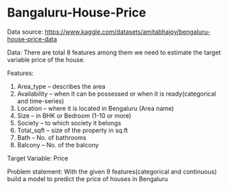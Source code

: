 # Bangaluru-House-Price

Data source: https://www.kaggle.com/datasets/amitabhajoy/bengaluru-house-price-data

Data: 
  There are total 8 features among them we need to estimate the target variable price of the house.

Features: 
  1. Area_type – describes the area
  2. Availability – when it can be possessed or when it is ready(categorical and time-series)
  3. Location – where it is located in Bengaluru (Area name)
  4. Size – in BHK or Bedroom (1-10 or more)
  5. Society – to which society it belongs
  6. Total_sqft – size of the property in sq.ft
  7. Bath – No. of bathrooms
  8. Balcony – No. of the balcony

Target Variable: 
  Price
  
Problem statement: 
  With the given 9 features(categorical and continuous) build a model to predict the price of houses in Bengaluru
